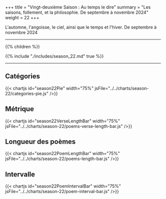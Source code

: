 +++
title = "Vingt-deuxième Saison : Au temps le dire"
summary = "Les saisons, follement, et la philosophie. De septembre à novembre 2024"
weight = 22
+++

L'automne, l'angoisse, le ciel, ainsi que le temps et l'hiver. De septembre à novembre 2024

---
{{% children  %}}

{{% include "./includes/season_22.md" true %}}

---
## Catégories
{{< chartjs id="season22Pie" width="75%" jsFile="../../charts/season-22/categories-pie.js" />}}
## Métrique
{{< chartjs id="season22VerseLengthBar" width="75%" jsFile="../../charts/season-22/poems-verse-length-bar.js" />}}
## Longueur des poèmes
{{< chartjs id="season22PoemLengthBar" width="75%" jsFile="../../charts/season-22/poems-length-bar.js" />}}
## Intervalle
{{< chartjs id="season22PoemIntervalBar" width="75%" jsFile="../../charts/season-22/poem-interval-bar.js" />}}
